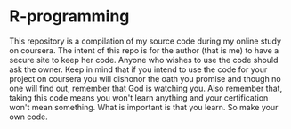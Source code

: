 # R-programming
This repository is a compilation of my source code during my online study on coursera.  The intent of this repo is for the author (that is me) to have a secure site to keep her code.  Anyone who wishes to use the code should ask the owner.  Keep in mind that if you intend to use the code for your project on coursera you will dishonor the oath you promise and though no one will find out, remember that God is watching you. Also remember that, taking this code means you won't learn anything and your certification won't mean something. What is important is that you learn. So make your own code. 
